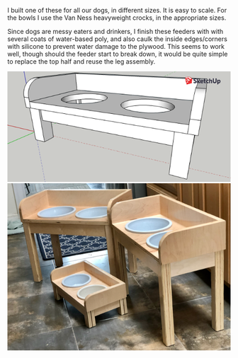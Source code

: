 I built one of these for all our dogs, in different sizes. It is easy to
scale. For the bowls I use the Van Ness heavyweight crocks, in the appropriate
sizes.

Since dogs are messy eaters and drinkers, I finish these feeders with with
several coats of water-based poly, and also caulk the inside edges/corners
with silicone to prevent water damage to the plywood. This seems to work well,
though should the feeder start to break down, it would be quite simple to
replace the top half and reuse the leg assembly.

![](dogfeeder.png)
![](../gallery/pics/IMG_4725.png)

